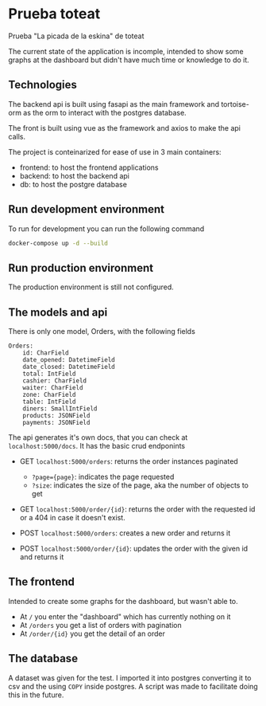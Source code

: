 # Prueba toteat

Prueba "La picada de la eskina" de toteat

The current state of the application is incomple, intended to show some 
graphs at the dashboard but didn't have much time or knowledge to do it.

## Technologies

The backend api is built using fasapi as the main framework and tortoise-orm 
as the orm to interact with the postgres database.

The front is built using vue as the framework and axios to make the api calls.

The project is conteinarized for ease of use in 3 main containers:

 - frontend: to host the frontend applications
 - backend: to host the backend api
 - db: to host the postgre database

## Run development environment

To run for development you can run the following command

```bash
docker-compose up -d --build
```

## Run production environment

The production environment is still not configured.

## The models and api

There is only one model, Orders, with the following fields
```
Orders:
    id: CharField
    date_opened: DatetimeField
    date_closed: DatetimeField
    total: IntField
    cashier: CharField
    waiter: CharField
    zone: CharField
    table: IntField
    diners: SmallIntField
    products: JSONField
    payments: JSONField
```

The api generates it's own docs, that you can check at `localhost:5000/docs`.
It has the basic crud endponints 

 - GET `localhost:5000/orders`: returns the order instances paginated
   - `?page={page}`: indicates the page requested
   - `?size`: indicates the size of the page, aka the number of objects to get

 - GET `localhost:5000/order/{id}`: returns the order with the requested id or 
a 404 in case it doesn't exist.
 
 - POST `localhost:5000/orders`: creates a new order and returns it

 - POST `localhost:5000/order/{id}`: updates the order with the given id and 
returns it


## The frontend

Intended to create some graphs for the dashboard, but wasn't able to.

 - At `/` you enter the "dashboard" which has currently nothing on it
 - At `/orders` you get a list of orders with pagination
 - At `/order/{id}` you get the detail of an order

 ## The database

 A dataset was given for the test. I imported it into postgres converting it 
 to csv and the using `COPY` inside postgres. A script was made to facilitate 
 doing this in the future.
